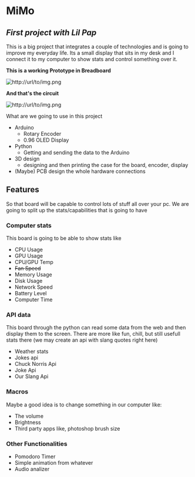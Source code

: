 # MiMo
## _First project with Lil Pap_

This is a big project that integrates a couple of technologies and is going to improve my everyday life. Its a small display that sits in my desk and I connect it to my computer to show stats and control something over it.


**This is a working Prototype in Breadboard**

![http://url/to/img.png](https://github.com/NickNterm/MiMo/blob/main/Images/BreadBoardPrototype.jpg?raw=true)

**And that's the circuit**

![http://url/to/img.png](https://github.com/NickNterm/MiMo/blob/main/Images/Schematic.png?raw=true)

What are we going to use in this project
- Arduino
  - Rotary Encoder
  - 0.96 OLED Display
- Python
  - Getting and sending the data to the Arduino
- 3D design 
  - designing and then printing the case for the board, encoder, display
- (Maybe) PCB design the whole hardware connections

## Features
So that board will be capable to control lots of stuff all over your pc. We are going to split up the stats/capabilities that is going to have

### Computer stats
This board is going to be able to show stats like
- CPU Usage
- GPU Usage
- CPU/GPU Temp
- ~~Fan Speed~~
- Memory Usage
- Disk Usage
- Network Speed
- Battery Level
- Computer Time

### API data
This board through the python can read some data from the web and then display them to the screen. There are more like fun, chill, but still usefull stats there (we may create an api with slang quotes right here)
- Weather stats
- Jokes api
- Chuck Norris Api
- Joke Api
- Our Slang Api

### Macros
Maybe a good idea is to change something in our computer like:
- The volume
- Brightness
- Third party apps like, photoshop brush size

### Other Functionalities
- Pomodoro Timer
- Simple animation from whatever
- Audio analizer
